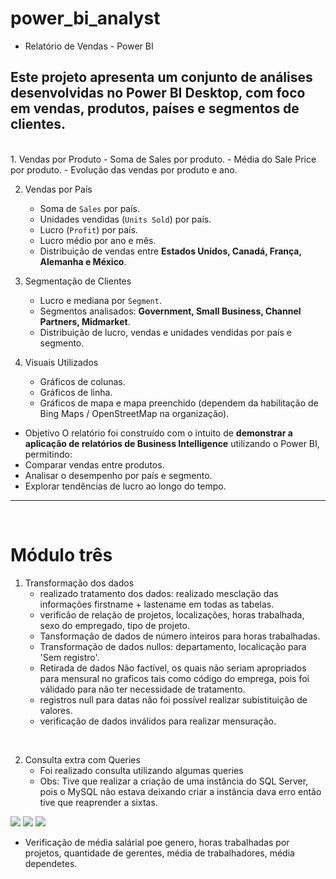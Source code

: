 # power_bi_analyst


- Relatório de Vendas - Power BI

Este projeto apresenta um conjunto de análises desenvolvidas no Power BI Desktop, com foco em **vendas, produtos, países e segmentos de clientes**.
<br>
---------------------------------------------------------------------------------------------------------------------------------------
<br>
1. Vendas por Produto
   - Soma de Sales por produto.
   - Média do Sale Price por produto.
   - Evolução das vendas por produto e ano.

2. Vendas por País
   - Soma de `Sales` por país.
   - Unidades vendidas (`Units Sold`) por país.
   - Lucro (`Profit`) por país.
   - Lucro médio por ano e mês.
   - Distribuição de vendas entre **Estados Unidos, Canadá, França, Alemanha e México**.

3. Segmentação de Clientes
   - Lucro e mediana por `Segment`.
   - Segmentos analisados: **Government, Small Business, Channel Partners, Midmarket**.
   - Distribuição de lucro, vendas e unidades vendidas por país e segmento.

4. Visuais Utilizados
   - Gráficos de colunas.
   - Gráficos de linha.
   - Gráficos de mapa e mapa preenchido (dependem da habilitação de Bing Maps / OpenStreetMap na organização).

- Objetivo
O relatório foi construído com o intuito de **demonstrar a aplicação de relatórios de Business Intelligence** utilizando o Power BI, permitindo:
- Comparar vendas entre produtos.
- Analisar o desempenho por país e segmento.
- Explorar tendências de lucro ao longo do tempo.
--------------------------------------------------------------------------------------------------------------------------------------
<br>
<h1>Módulo três</h1>

1. Transformação dos dados
   - realizado tratamento dos dados: realizado mesclação das informações firstname + lastename em todas as tabelas.
   - verificão de relação de projetos, localizações, horas trabalhada, sexo do empregado, tipo de projeto.
   - Tansformação de dados de número inteiros para horas trabalhadas.
   - Transformação de dados nullos: departamento, localicação para 'Sem registro'.
   - Retirada de dados Não factível, os quais não seriam apropriados para mensural no graficos tais como código do emprega, pois foi válidado para não ter necessidade de tratamento.
   - registros null para datas não foi possível realizar subistituição de valores.
   - verificação de dados inválidos para realizar mensuração.
     
<br>

2. Consulta extra com Queries
   - Foi realizado consulta utilizando algumas queries
   - Obs: Tive que realizar a criação de uma instância do SQL Server, pois o MySQL não estava deixando criar a instância dava erro então tive que reaprender a sixtas.

<img src='https://github.com/Nuno38/power_bi_analyst/blob/main/Imagens_M%C3%B3dulo03/queries.png' > </img>
<img src ='https://github.com/Nuno38/power_bi_analyst/blob/main/Imagens_M%C3%B3dulo03/Screenshot_15.png'></img>
<img src ='https://github.com/Nuno38/power_bi_analyst/blob/main/Imagens_M%C3%B3dulo03/Screenshot_16.png'></img> 

   - Verificação de média salárial poe genero, horas trabalhadas por projetos, quantidade de gerentes, média de trabalhadores, média dependetes. 
